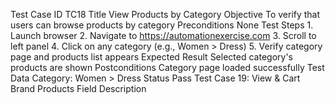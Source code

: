 Test Case ID			TC18
Title				View Products by Category
Objective			To verify that users can browse products by category
Preconditions			None
Test Steps			1. Launch browser
2. Navigate to https://automationexercise.com
3. Scroll to left panel
4. Click on any category (e.g., Women > Dress)
5. Verify category page and products list appears
Expected Result		Selected category's products are shown
Postconditions		Category page loaded successfully
Test Data			Category: Women > Dress
Status				Pass
Test Case 19: View & Cart Brand Products
Field				Description